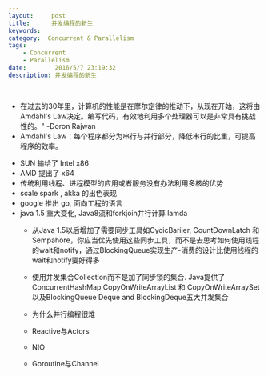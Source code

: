 ```yaml
---
layout:     post
title:      并发编程的新生
keywords:
category:  Concurrent & Parallelism
tags:
    - Concurrent
    - Parallelism
date:        2016/5/7 23:19:32
description: 并发编程的新生

---
```

  - 在过去的30年里，计算机的性能是在摩尔定律的推动下，从现在开始，这将由Amdahl's Law决定。编写代码，有效地利用多个处理器可以是非常具有挑战性的。" -Doron Rajwan　　
  - Amdahl's Law：每个程序都分为串行与并行部分，降低串行的比重，可提高程序的效率。
<!--more-->

  - SUN 输给了 Intel x86
  - AMD 提出了 x64
  - 传统利用线程、进程模型的应用或者服务没有办法利用多核的优势
  - scale spark , akka 的出色表现
  - google 推出 go, 面向工程的语言
  - java 1.5 重大变化, Java8流和forkjoin并行计算 lamda
    - 从Java 1.5以后增加了需要同步工具如CycicBariier, CountDownLatch 和 Sempahore，你应当优先使用这些同步工具，而不是去思考如何使用线程的wait和notify，通过BlockingQueue实现生产-消费的设计比使用线程的wait和notify要好得多
    - 使用并发集合Collection而不是加了同步锁的集合. Java提供了 ConcurrentHashMap CopyOnWriteArrayList 和 CopyOnWriteArraySet以及BlockingQueue Deque and BlockingDeque五大并发集合

    - 为什么并行编程很难

    - Reactive与Actors
    - NIO
    - Goroutine与Channel

